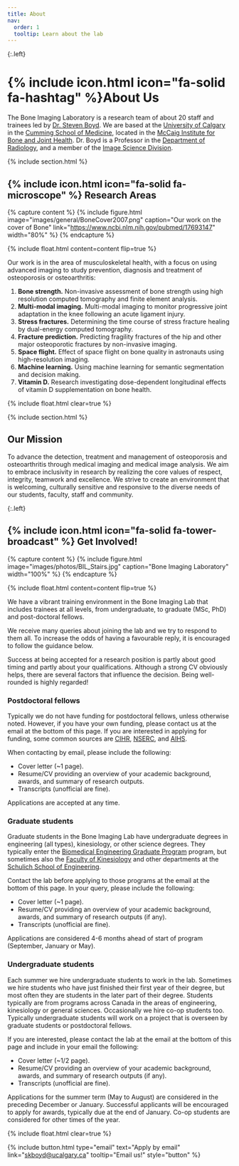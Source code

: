 ```yaml
---
title: About
nav:
  order: 1
  tooltip: Learn about the lab
---
```

{:.left}
# {% include icon.html icon="fa-solid fa-hashtag" %}About Us

The Bone Imaging Laboratory is a research team of about 20 staff and trainees led by [Dr. Steven Boyd](/members/steven-boyd.html). 
We are based at the 
[University of Calgary](https://www.ucalgary.ca) in the 
[Cumming School of Medicine](https://cumming.ucalgary.ca), located in the 
[McCaig Institute for Bone and Joint Health](https://mccaig.ucalgary.ca). Dr. Boyd is a Professor in the 
[Department of Radiology](https://cumming.ucalgary.ca/departments/radiology/home), and a member of the 
[Image Science Division](https://cumming.ucalgary.ca/departments/radiology/division/image-science).

{% include section.html %}

## {% include icon.html icon="fa-solid fa-microscope" %} Research Areas

{% capture content %}
  {%
    include figure.html
    image="images/general/BoneCover2007.png"
    caption="Our work on the cover of Bone"
    link="https://www.ncbi.nlm.nih.gov/pubmed/17693147"
    width="80%"
  %}
{% endcapture %}

{%
  include float.html
  content=content
  flip=true
%}

Our work is in the area of musculoskeletal health, with a focus on using advanced imaging to 
study prevention, diagnosis and treatment of osteoporosis or osteoarthritis:

1. **Bone strength.** Non-invasive assessment of bone strength using high resolution computed 
tomography and finite element analysis.
2. **Multi-modal imaging.** Multi-modal imaging to monitor progressive joint adaptation in the 
knee following an acute ligament injury.
3. **Stress fractures.** Determining the time course of stress fracture healing by dual-energy 
computed tomography.
4. **Fracture prediction.** Predicting fragility fractures of the hip and other major osteoporotic 
fractures by non-invasive imaging.
5. **Space flight.** Effect of space flight on bone quality in astronauts using high-resolution 
imaging.
6. **Machine learning.** Using machine learning for semantic segmentation and decision making.
7. **Vitamin D.** Research investigating dose-dependent longitudinal effects of vitamin D 
supplementation on bone health.

<!-- {% include list.html component="card" data="projects" filters="group: featured" %} -->
{% include float.html clear=true %}

{% include section.html %}

## Our Mission
To advance the detection, treatment and management of osteoporosis and osteoarthritis through 
medical imaging and medical image analysis. We aim to embrace inclusivity in 
research by realizing the core values of respect, integrity, teamwork and excellence. We strive 
to create an environment that is welcoming, culturally sensitive and responsive to the diverse 
needs of our students, faculty, staff and community.

{:.left}
##  {% include icon.html icon="fa-solid fa-tower-broadcast" %} Get Involved!

{% capture content %}
  {%
    include figure.html
    image="images/photos/BIL_Stairs.jpg"
    caption="Bone Imaging Laboratory"
    width="100%"
  %}
{% endcapture %}

{%
  include float.html
  content=content
  flip=true
%}

We have a vibrant training environment in the Bone Imaging Lab that includes trainees at all
levels, from undergraduate, to graduate (MSc, PhD) and post-doctoral fellows.

We receive many queries about joining the lab and we try to respond to them all. To
increase the odds of having a favourable reply, it is encouraged to follow the guidance below.

Success at being accepted for a research position is partly about good timing and partly about your qualifications.
Although a strong CV obviously helps, there are several factors that influence the decision. 
Being well-rounded is highly regarded!

### Postdoctoral fellows

Typically we do not have funding for postdoctoral fellows, unless otherwise noted. However, if you
have your own funding, please contact us at the email at the bottom of this page. If you are interested
in applying for funding, some common sources are [CIHR](https://cihr-irsc.gc.ca/e/193.html), 
[NSERC](https://www.nserc-crsng.gc.ca/index_eng.asp), and [AIHS](https://albertainnovates.ca).

When contacting by email, please include the following:

- Cover letter (~1 page).
- Resume/CV providing an overview of your academic background, awards, and summary of research outputs.
- Transcripts (unofficial are fine).

Applications are accepted at any time.

### Graduate students

Graduate students in the Bone Imaging Lab have undergraduate degrees in engineering (all types), kinesiology, or 
other science degrees. They typically enter the [Biomedical Engineering Graduate Program](https://schulich.ucalgary.ca/biomedical/programs/graduate) program, 
but sometimes also the [Faculty of Kinesiology](https://kinesiology.ucalgary.ca/current-students/graduates/doctor-philosophy) 
and other departments at the [Schulich School of Engineering](https://schulich.ucalgary.ca).

Contact the lab before applying to those programs at the email at the bottom of this page.
In your query, please include the following:

- Cover letter (~1 page).
- Resume/CV providing an overview of your academic background, awards, and summary of research outputs (if any).
- Transcripts (unofficial are fine).

Applications are considered 4-6 months ahead of start of program (September, January or May).

### Undergraduate students

Each summer we hire undergraduate students to work in the lab. Sometimes we hire students who have
just finished their first year of their degree, but most often they are students in the later part
of their degree. Students typically are from programs across Canada in the areas of engineering, 
kinesiology or general sciences. Occasionally we hire co-op students too.
Typically undergraduate students will work on a project that is overseen by graduate students or 
postdoctoral fellows. 

If you are interested, please contact the lab at the email at the bottom of this page and include in your
email the following:

- Cover letter (~1/2 page).
- Resume/CV providing an overview of your academic background, awards, and summary of research outputs (if any).
- Transcripts (unofficial are fine).

Applications for the summer term (May to August) are considered in the preceding December or January.
Successful applicants will be encouraged to apply for awards, typically due at the end of January. 
Co-op students are considered for other times of the year.

{% include float.html clear=true %}


{% 
  include button.html 
  type="email"
  text="Apply by email"
  link="skboyd@ucalgary.ca" 
  tooltip="Email us!"
  style="button" 
%}

